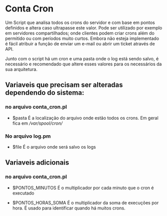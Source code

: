 # Conta Cron

Um Script que analisa todos os crons do servidor e com base em pontos definidos e altera caso ultrapasse este valor.
Pode ser utilizado por exemplo em servidores compartilhados; onde clientes podem criar crons além do permitido ou com períodos muito curtos. 
Embora não esteja implementado é fácil atribuir a função de enviar um e-mail ou abrir um ticket através de API.

Junto com o script há um cron e uma pasta onde o log está sendo salvo, é necessário e recomendado que altere esses valores para os necessários da sua arquitetura.

## Variaveis que precisam ser alteradas dependendo do sistema:
### no arquivo conta_cron.pl
 - $pasta
É a localização do arquivo onde estão todos os crons. Em geral fica em */var/spool/cron/*
### No arquivo log.pm
 - $file
É o arquivo onde será salvo os logs

## Variaveis adicionais
### no arquivo conta_cron.pl
 - $PONTOS_MINUTOS 
É o multiplicador por cada minuto que o cron é executado

 - $PONTOS_HORAS_SOMA
É o multiplicador da soma de execuções por hora. É usado para identificar quando há muitos crons.


